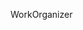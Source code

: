 WorkOrganizer

<palette>
<color name='Afternoon-by-the-river-1' rgb='2E5159' r='46' g='81' b='89' />
<color name='Afternoon-by-the-river-2' rgb='142426' r='19' g='36' b='38' />
<color name='Afternoon-by-the-river-3' rgb='8C8577' r='140' g='132' b='119' />
<color name='Afternoon-by-the-river-4' rgb='D9BEA7' r='216' g='190' b='166' />
<color name='Afternoon-by-the-river-5' rgb='F2D6BD' r='242' g='213' b='188' />
</palette>

